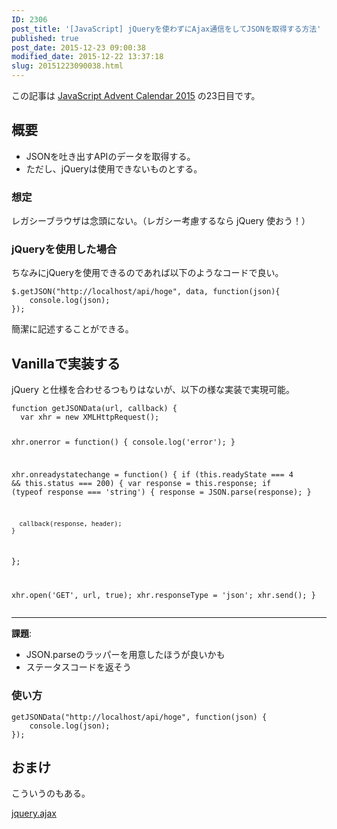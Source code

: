 ```yaml
---
ID: 2306
post_title: '[JavaScript] jQueryを使わずにAjax通信をしてJSONを取得する方法'
published: true
post_date: 2015-12-23 09:00:38
modified_date: 2015-12-22 13:37:18
slug: 20151223090038.html
---
```

<p class="c-alert is-info">この記事は <a href="http://qiita.com/advent-calendar/2015/javascript">JavaScript Advent Calendar 2015</a> の23日目です。</p>
<p><!--more--></p>
<h2>概要</h2>
<ul>
<li>JSONを吐き出すAPIのデータを取得する。</li>
<li>ただし、jQueryは使用できないものとする。</li>
</ul>
<h3>想定</h3>
<p>レガシーブラウザは念頭にない。（レガシー考慮するなら jQuery 使おう！）</p>
<h3>jQueryを使用した場合</h3>
<p>ちなみにjQueryを使用できるのであれば以下のようなコードで良い。</p>
<pre class="language-javascript"><code>$.getJSON("http://localhost/api/hoge", data, function(json){
    console.log(json);
});</code></pre>
<p>簡潔に記述することができる。</p>
<h2>Vanillaで実装する</h2>
<p>jQuery と仕様を合わせるつもりはないが、以下の様な実装で実現可能。</p>
<pre><code class="language-javascript">function getJSONData(url, callback) {
  var xhr = new XMLHttpRequest();

  xhr.onerror = function() {
    console.log('error');
  }

  xhr.onreadystatechange = function() {
    if (this.readyState === 4 &amp;&amp; this.status === 200) {
      var response = this.response;
      if (typeof response === 'string') {
        response = JSON.parse(response);
      }

      callback(response, header);
    }
  };

  xhr.open('GET', url, true);
  xhr.responseType = 'json';
  xhr.send();
}
</code></pre>
<hr>
<p><b>課題</b>:</p>
<ul>
<li>JSON.parseのラッパーを用意したほうが良いかも</li>
<li>ステータスコードを返そう</li>
</ul>
<h3>使い方</h3>
<pre class="language-javascript"><code>getJSONData("http://localhost/api/hoge", function(json) {
    console.log(json);
});</code></pre>
<h2>おまけ</h2>
<p>こういうのもある。</p>
<p><a href="https://github.com/hiro0218/jquery.ajax">jquery.ajax</a></p>